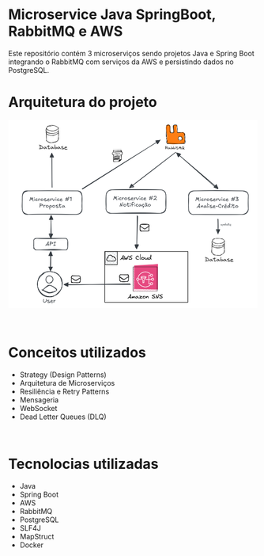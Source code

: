 # Microservice Java SpringBoot, RabbitMQ e AWS

Este repositório contém 3 microserviços sendo projetos Java e Spring Boot integrando o RabbitMQ com serviços da AWS e persistindo dados no PostgreSQL. 

# Arquitetura do projeto

![arquitetura do projeto](/assets/arquiteturaRabbitMQ.png)

<br>

# Conceitos utilizados
- Strategy (Design Patterns)
- Arquitetura de Microserviços
- Resiliência e Retry Patterns
- Mensageria
- WebSocket
- Dead Letter Queues (DLQ)

<br>

# Tecnolocias utilizadas
- Java
- Spring Boot
- AWS 
- RabbitMQ
- PostgreSQL
- SLF4J
- MapStruct
- Docker


